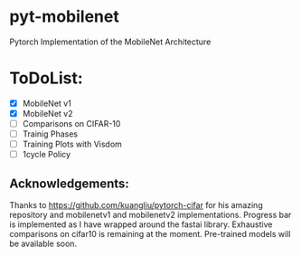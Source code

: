 # pyt-mobilenet
Pytorch Implementation of the MobileNet Architecture

# ToDoList:
  - [x] MobileNet v1
  - [x] MobileNet v2
  - [ ] Comparisons on CIFAR-10
  - [ ] Trainig Phases
  - [ ] Training Plots with Visdom
  - [ ] 1cycle Policy

## Acknowledgements:
Thanks to https://github.com/kuangliu/pytorch-cifar for his amazing repository and mobilenetv1 and mobilenetv2 implementations. Progress bar is implemented as I have wrapped around the fastai library. Exhaustive comparisons on cifar10 is remaining at the moment. Pre-trained models will be available soon.
